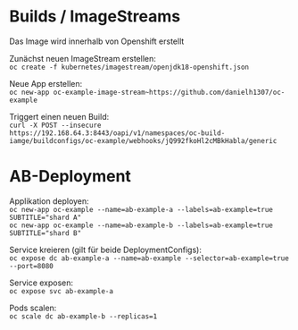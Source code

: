 Builds / ImageStreams
=====================

Das Image wird innerhalb von Openshift erstellt

Zunächst neuen ImageStream erstellen:   
```oc create -f kubernetes/imagestream/openjdk18-openshift.json```

Neue App erstellen:  
```oc new-app oc-example-image-stream~https://github.com/danielh1307/oc-example```

Triggert einen neuen Build:  
```curl -X POST --insecure https://192.168.64.3:8443/oapi/v1/namespaces/oc-build-iamge/buildconfigs/oc-example/webhooks/jQ992fkoHl2cMBkHabla/generic```


AB-Deployment
=============
Applikation deployen:  
```oc new-app oc-example --name=ab-example-a --labels=ab-example=true SUBTITLE="shard A"```  
```oc new-app oc-example --name=ab-example-b --labels=ab-example=true SUBTITLE="shard B"```

Service kreieren (gilt für beide DeploymentConfigs):  
```oc expose dc ab-example-a --name=ab-example --selector=ab-example=true --port=8080```

Service exposen:  
```oc expose svc ab-example-a```

Pods scalen:  
```oc scale dc ab-example-b --replicas=1```
